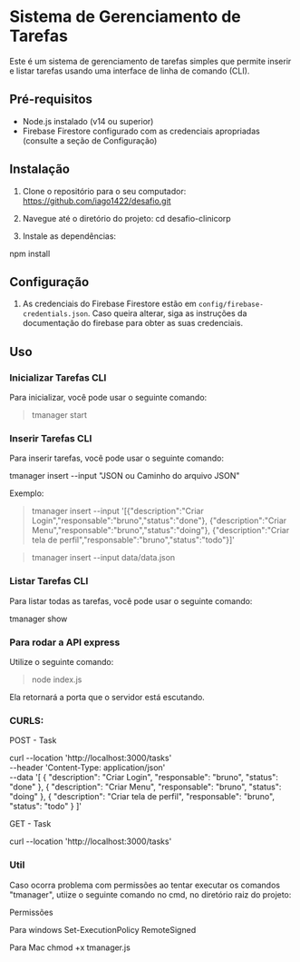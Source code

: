 # Sistema de Gerenciamento de Tarefas

Este é um sistema de gerenciamento de tarefas simples que permite inserir e listar tarefas usando uma interface de linha de comando (CLI).

## Pré-requisitos

- Node.js instalado (v14 ou superior)
- Firebase Firestore configurado com as credenciais apropriadas (consulte a seção de Configuração)

## Instalação

1. Clone o repositório para o seu computador: https://github.com/iago1422/desafio.git


2. Navegue até o diretório do projeto: cd desafio-clinicorp


3. Instale as dependências:

npm install


## Configuração

1. As credenciais do Firebase Firestore estão em `config/firebase-credentials.json`. Caso queira alterar, siga as instruções da documentação do firebase para obter as suas credenciais.

## Uso

### Inicializar Tarefas CLI
Para inicializar, você pode usar o seguinte comando:

> tmanager start

### Inserir Tarefas CLI

Para inserir tarefas, você pode usar o seguinte comando:

tmanager insert --input "JSON ou Caminho do arquivo JSON"

Exemplo:

> tmanager insert --input '[{\"description\":\"Criar Login\",\"responsable\":\"bruno\",\"status\":\"done\"}, {\"description\":\"Criar Menu\",\"responsable\":\"bruno\",\"status\":\"doing\"}, {\"description\":\"Criar tela de perfil\",\"responsable\":\"bruno\",\"status\":\"todo\"}]'

> tmanager insert --input data/data.json    


### Listar Tarefas CLI

Para listar todas as tarefas, você pode usar o seguinte comando:

tmanager show


### Para rodar a API express

Utilize o seguinte comando:

> node index.js

Ela retornará a porta que o servidor está escutando.


### CURLS:

POST - Task

curl --location 'http://localhost:3000/tasks' \
--header 'Content-Type: application/json' \
--data '[
    {
        "description": "Criar Login",
        "responsable": "bruno",
        "status": "done"
    },
    {
        "description": "Criar Menu",
        "responsable": "bruno",
        "status": "doing"
    },
    {
        "description": "Criar tela de perfil",
        "responsable": "bruno",
        "status": "todo"
    }
]'

GET - Task

curl --location 'http://localhost:3000/tasks'



### Util

Caso ocorra problema com permissões ao tentar executar os comandos "tmanager", utiize o seguinte comando no cmd, no diretório raiz do projeto:

Permissões 

Para windows
Set-ExecutionPolicy RemoteSigned

Para Mac
chmod +x tmanager.js